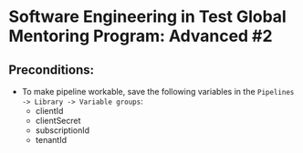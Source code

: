 # Software Engineering in Test Global Mentoring Program: Advanced #2

## Preconditions:
- To make pipeline workable, save the following variables in the `Pipelines -> Library -> Variable groups`:
    - clientId
    - clientSecret
    - subscriptionId
    - tenantId